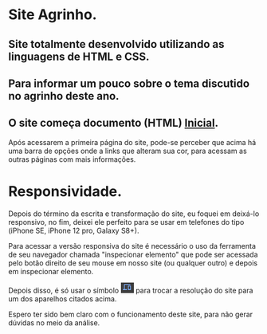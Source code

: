 <h1>Site Agrinho.</h1>
<h2>Site totalmente desenvolvido utilizando as linguagens de HTML e CSS.</h2>
<h2>Para informar um pouco sobre o tema discutido no agrinho deste ano.</h2>
<h2>O site começa documento (HTML) <a href="Agrinho/Inicial.html" >Inicial</a>.</h2>
<p>Após acessarem a primeira página do site, pode-se perceber que acima há uma barra de opções onde a links que alteram sua cor, para acessam as outras páginas com mais informações.</p>



<h1>Responsividade.</h1>
<p>Depois do término da escrita e transformação do site, eu foquei em deixá-lo responsivo, no fim, deixei ele perfeito para se usar em telefones do tipo (iPhone SE, iPhone 12 pro, Galaxy S8+).</p>
<p>Para acessar a versão responsiva do site é necessário o uso da ferramenta de seu navegador chamada "inspecionar elemento" que pode ser acessada pelo botão direito de seu mouse em nosso site (ou qualquer outro) e depois em inspecionar elemento.</p>
<p>Depois disso, é só usar o símbolo <img src="Agrinho/monitor.PNG"> para trocar a resolução do site para um dos aparelhos citados acima.</p>

<p>Espero ter sido bem claro com o funcionamento deste site, para não gerar dúvidas no meio da análise.</p>

